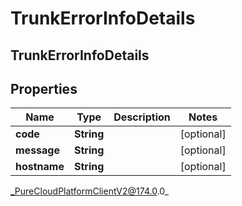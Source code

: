 # TrunkErrorInfoDetails

## TrunkErrorInfoDetails

## Properties

|Name | Type | Description | Notes|
|------------ | ------------- | ------------- | -------------|
| **code** | **String** |  | [optional] |
| **message** | **String** |  | [optional] |
| **hostname** | **String** |  | [optional] |



_PureCloudPlatformClientV2@174.0.0_
